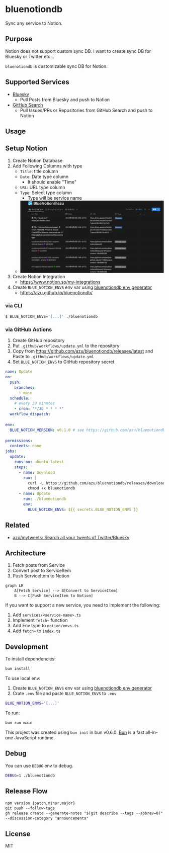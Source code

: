 # bluenotiondb

Sync any service to Notion.

## Purpose

Notion does not support custom sync DB.
I want to create sync DB for Bluesky or Twitter etc...

`bluenotiondb` is customizable sync DB for Notion.

## Supported Services

- [Bluesky](https://bsky.app/)
    - Pull Posts from Bluesky and push to Notion
- [GitHub Search](https://github.com/search)
    - Pull Issues/PRs or Repositories from GitHub Search and push to Notion

## Usage

## Setup Notion

1. Create Notion Database
2. Add Following Columns with type
    - `Title`: title column
    - `Date`: Date type column
        - It should enable "Time"
    - `URL`: URL type column
    - `Type`: Select type column
        - Type will be service name
    - ![img.png](docs/img.png)
3. Create Notion Integration
    - <https://www.notion.so/my-integrations>
4. Create `BLUE_NOTION_ENVS` env var using [bluenotiondb env generator](https://azu.github.io/bluenotiondb/)
    - <https://azu.github.io/bluenotiondb/>

### via CLI

```bash
$ BLUE_NOTION_ENVS='[...]' ./bluenotiondb
```

### via GitHub Actions

1. Create GitHub repository
2. Put `.github/workflows/update.yml` to the repository
3. Copy from <https://github.com/azu/bluenotiondb/releases/latest> and Paste to `.github/workflows/update.yml`
4. Set `BLUE_NOTION_ENVS` to GitHub repository secret

```yaml
name: Update
on:
  push:
    branches:
      - main
  schedule:
    # every 30 minutes
    - cron: "*/30 * * * *"
  workflow_dispatch:

env:
  BLUE_NOTION_VERSION: v0.1.0 # see https://github.com/azu/bluenotiondb/releases/latest

permissions:
  contents: none
jobs:
  update:
    runs-on: ubuntu-latest
    steps:
      - name: Download
        run: |
          curl -L https://github.com/azu/bluenotiondb/releases/download/${{env.BLUE_NOTION_VERSION}}/bluenotiondb -o bluenotiondb
          chmod +x bluenotiondb
      - name: Update
        run: ./bluenotiondb
        env:
          BLUE_NOTION_ENVS: ${{ secrets.BLUE_NOTION_ENVS }}
```

## Related

- [azu/mytweets: Search all your tweets of Twitter/Bluesky](https://github.com/azu/mytweets)

## Architecture

1. Fetch posts from Service
2. Convert post to ServiceItem
3. Push ServiceItem to Notion

```mermaid
graph LR
    A[Fetch Service] --> B[Convert to ServiceItem]
    B --> C[Push ServiceItem to Notion]
```

If you want to support a new service, you need to implement the following:

1. Add `services/<service-name>.ts`
2. Implement `fetch~` function
3. Add Env type to `notion/envs.ts`
4. Add `fetch~` to `index.ts`

## Development

To install dependencies:

```bash
bun install
```

To use local env:

1. Create `BLUE_NOTION_ENVS` env var using [bluenotiondb env generator](https://azu.github.io/bluenotiondb/)
2. Crate `.env` file and paste `BLUE_NOTION_ENVS` to `.env`

```bash
BLUE_NOTION_ENVS='[...]'
````

To run:

```bash
bun run main
```

This project was created using `bun init` in bun v0.6.0. [Bun](https://bun.sh) is a fast all-in-one JavaScript runtime.

## Debug

You can use `DEBUG` env to debug.

```bash
DEBUG=1 ./bluenotiondb
```

## Release Flow

```
npm version {patch,minor,major}
git push --follow-tags
gh release create --generate-notes "$(git describe --tags --abbrev=0)" --discussion-category "announcements"
```

## License

MIT
